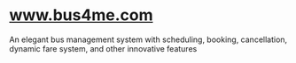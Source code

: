 # www.bus4me.com
An elegant bus management system with scheduling, booking, cancellation, dynamic fare system, and other innovative features
